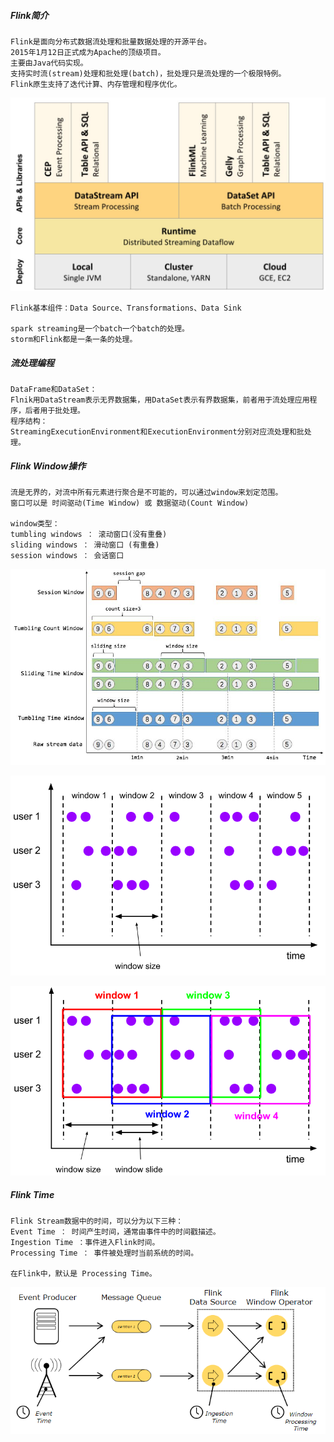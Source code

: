 
##### Flink简介
    Flink是面向分布式数据流处理和批量数据处理的开源平台。
    2015年1月12日正式成为Apache的顶级项目。
    主要由Java代码实现。
    支持实时流(stream)处理和批处理(batch)，批处理只是流处理的一个极限特例。
    Flink原生支持了迭代计算、内存管理和程序优化。
    
![Flink架构图](./doc/Flink架构图.jpg)

    Flink基本组件：Data Source、Transformations、Data Sink

    spark streaming是一个batch一个batch的处理。
    storm和Flink都是一条一条的处理。

##### 流处理编程
    DataFrame和DataSet：
    Flnik用DataStream表示无界数据集，用DataSet表示有界数据集，前者用于流处理应用程序，后者用于批处理。
    程序结构：
    StreamingExecutionEnvironment和ExecutionEnvironment分别对应流处理和批处理。
    
##### Flink Window操作
    流是无界的，对流中所有元素进行聚合是不可能的，可以通过window来划定范围。
    窗口可以是 时间驱动(Time Window) 或 数据驱动(Count Window)
    
    window类型：
    tumbling windows ： 滚动窗口(没有重叠)
    sliding windows ： 滑动窗口 (有重叠)
    session windows ： 会话窗口


![Flink窗口](./doc/flink窗口.jpg)   
 
![Flink滚动窗口](./doc/flink滚动窗口.png)   
 
![Flink滑动窗口](./doc/flink滑动窗口.png)   

##### Flink Time
    Flink Stream数据中的时间，可以分为以下三种：
    Event Time ： 时间产生时间，通常由事件中的时间戳描述。
    Ingestion Time ：事件进入Flink时间。
    Processing Time ： 事件被处理时当前系统的时间。 
    
    在Flink中，默认是 Processing Time。
![Flink时间](./doc/flink时间.png)      
    